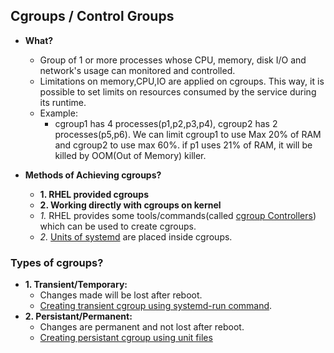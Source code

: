 ## Cgroups / Control Groups
- **What?** 
  - Group of 1 or more processes whose CPU, memory, disk I/O and network's usage can monitored and controlled. 
  - Limitations on memory,CPU,IO are applied on cgroups. This way, it is possible to set limits on resources consumed by the service during its runtime.
  - Example:
    - cgroup1 has 4 processes(p1,p2,p3,p4), cgroup2 has 2 processes(p5,p6). We can limit cgroup1 to use Max 20% of RAM and cgroup2 to use max 60%. if p1 uses 21% of RAM, it will be killed by OOM(Out of Memory) killer.

- **Methods of Achieving cgroups?**
  - **1. RHEL provided cgroups**
  - **2. Working directly with cgroups on kernel**
  - *1.* RHEL provides some tools/commands(called [cgroup Controllers](CGroup_Controllers)) which can be used to create cgroups.
  - *2.* [Units of systemd](/Operating_Systems/Linux/Daemons_Processes_Services/Systemd_PID1) are placed inside cgroups.

### Types of cgroups?
  - **1. Transient/Temporary:** 
    - Changes made will be lost after reboot.
    - [Creating transient cgroup using systemd-run command](/Operating_Systems/Linux/Administration/Commands/systemd-run). 
  - **2. Persistant/Permanent:**
    - Changes are permanent and not lost after reboot.
    - [Creating persistant cgroup using unit files](Persistant_cgroups)
